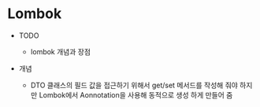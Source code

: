 # Lombok

- TODO 
  -  lombok 개념과 장점

- 개념
  - DTO 클래스의 필드 값을 접근하기 위해서  get/set 메서드를 작성해 줘야 하지만 Lombok에서 Aonnotation을 사용해 동적으로 생성 하게 만들어 줌



